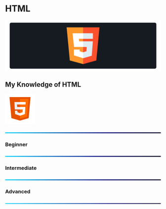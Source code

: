 # HTML

<a href="#"><img src="https://github.com/fismael21/fismael21/blob/main/img/background_2/Background_Pack_2_0.png" alt="html" align="center"/></a>

## My Knowledge of HTML

<a href="https://www.python.org" target="_blank"><img src="https://github.com/fismael21/fismael21/blob/main/img/html.svg" alt="html" width="96" height="96"/></a>

![BackGround](https://github.com/fismael21/fismael21/blob/main/img/Line.png)

### Beginner

![BackGround](https://github.com/fismael21/fismael21/blob/main/img/Line.png)

### Intermediate

![BackGround](https://github.com/fismael21/fismael21/blob/main/img/Line.png)

### Advanced

![BackGround](https://github.com/fismael21/fismael21/blob/main/img/Line.png)
